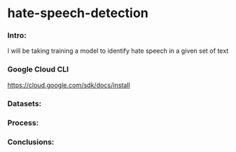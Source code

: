 # hate-speech-detection

### Intro:
I will be taking training a model to identify hate speech in a given set of text

### Google Cloud CLI
https://cloud.google.com/sdk/docs/install

### Datasets:

### Process:

### Conclusions:

